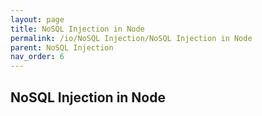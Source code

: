 ```yaml
---
layout: page
title: NoSQL Injection in Node
permalink: /io/NoSQL Injection/NoSQL Injection in Node
parent: NoSQL Injection
nav_order: 6
---
```


## NoSQL Injection in Node
